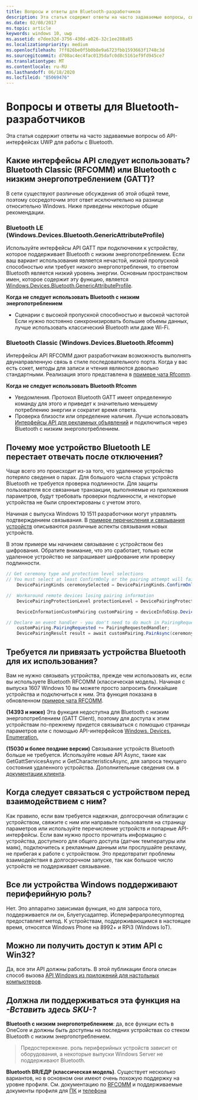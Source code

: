 ```yaml
---
title: Вопросы и ответы для Bluetooth-разработчиков
description: Эта статья содержит ответы на часто задаваемые вопросы, связанные с API-интерфейсами UWP для работы с Bluetooth.
ms.date: 02/08/2017
ms.topic: article
keywords: windows 10, uwp
ms.assetid: e7dee32d-3756-430d-a026-32c1ee288a85
ms.localizationpriority: medium
ms.openlocfilehash: 7ff826be0f5b0b8e9a6723fbb1593663f1748c3d
ms.sourcegitcommit: d708ac4ec4fac0135dafc0d8c5161ef9fd945ce7
ms.translationtype: MT
ms.contentlocale: ru-RU
ms.lasthandoff: 06/18/2020
ms.locfileid: "85069476"
---
```

# <a name="bluetooth-developer-faq"></a>Вопросы и ответы для Bluetooth-разработчиков

Эта статья содержит ответы на часто задаваемые вопросы об API-интерфейсах UWP для работы с Bluetooth.

## <a name="what-apis-do-i-use-bluetooth-classic-rfcomm-or-bluetooth-low-energy-gatt"></a>Какие интерфейсы API следует использовать? Bluetooth Classic (RFCOMM) или Bluetooth с низким энергопотреблением (GATT)?
В сети существуют различные обсуждения об этой общей теме, поэтому сосредоточим этот ответ исключительно на разнице относительно Windows. Ниже приведены некоторые общие рекомендации.

### <a name="bluetooth-le-windowsdevicesbluetoothgenericattributeprofile"></a>Bluetooth LE (Windows.Devices.Bluetooth.GenericAttributeProfile)

Используйте интерфейсы API GATT при подключении к устройству, которое поддерживает Bluetooth с низким энергопотреблением. Если ваш вариант использования является нечастой, низкой пропускной способностью или требует низкого энергопотребления, то ответом Bluetooth является низкий уровень энергии. Основным пространством имен, которое содержит эту функцию, является [Windows.Devices.Bluetooth.GenericAttributeProfile](https://docs.microsoft.com/uwp/api/Windows.Devices.Bluetooth.GenericAttributeProfile). 

**Когда не следует использовать Bluetooth с низким энергопотреблением**
- Сценарии с высокой пропускной способностью и высокой частотой Если нужно постоянно синхронизировать большие объемы данных, лучше использовать классический Bluetooth или даже Wi-Fi. 

### <a name="bluetooth-classic-windowsdevicesbluetoothrfcomm"></a>Bluetooth Classic (Windows.Devices.Bluetooth.Rfcomm)

Интерфейсы API RFCOMM дают разработчикам возможность выполнять двунаправленную связь в стиле последовательного порта. Когда у вас есть сокет, методы для записи и чтения являются довольно стандартными. Реализация этого представлена в [примере чата Rfcomm](https://github.com/Microsoft/Windows-universal-samples/tree/dev/Samples/BluetoothRfcommChat). 

**Когда не следует использовать Bluetooth Rfcomm** 
- Уведомления. Протокол Bluetooth GATT имеет определенную команду для этого и приведет к значительно меньшему потреблению энергии и сократит время ответа. 
- Проверка близости или определение наличия. Лучше использовать [Интерфейсы API для рекламных объявлений](https://docs.microsoft.com/uwp/api/windows.devices.bluetooth.advertisement) и подключиться через Bluetooth с низким энергопотреблением. 


## <a name="why-does-my-bluetooth-le-device-stop-responding-after-a-disconnect"></a>Почему мое устройство Bluetooth LE перестает отвечать после отключения?

Чаще всего это происходит из-за того, что удаленное устройство потеряло сведения о парах. Для большого числа старых устройств Bluetooth не требуется проверка подлинности. Для защиты пользователя все связанные транзакции, выполняемые из приложения параметров, будут требовать проверки подлинности, и некоторые устройства не были спроектированы с учетом этого. 

Начиная с выпуска Windows 10 1511 разработчики могут управлять подтверждением связывания. В [примере перечисления и связывания устройств](https://github.com/Microsoft/Windows-universal-samples/tree/master/Samples/DeviceEnumerationAndPairing) описываются различные аспекты связывания новых устройств.

В этом примере мы начинаем связывание с устройством без шифрования. Обратите внимание, что это сработает, только если удаленное устройство не запрашивает шифрование или проверку подлинности.

```csharp
// Get ceremony type and protection level selections
// You must select at least ConfirmOnly or the pairing attempt will fail
    DevicePairingKinds ceremonySelected = DevicePairingKinds.ConfirmOnly;

//  Workaround remote devices losing pairing information
    DevicePairingProtectionLevel protectionLevel = DevicePairingProtectionLevel.None

    DeviceInformationCustomPairing customPairing = deviceInfoDisp.DeviceInformation.Pairing.Custom;

// Declare an event handler - you don't need to do much in PairingRequestedHandler since the ceremony is "None"
    customPairing.PairingRequested += PairingRequestedHandler;
    DevicePairingResult result = await customPairing.PairAsync(ceremonySelected, protectionLevel);
```

## <a name="do-i-have-to-pair-bluetooth-devices-before-using-them"></a>Требуется ли привязать устройства Bluetooth для их использования?

Вам не нужно связывать устройства, прежде чем использовать их, если вы используете Bluetooth RFCOMM (классическая модель). Начиная с выпуска 1607 Windows 10 вы можете просто запросить ближайшие устройства и подключиться к ним. Эта функция показана в обновленном [примере чата RFCOMM](https://github.com/Microsoft/Windows-universal-samples/tree/dev/Samples/BluetoothRfcommChat). 

**(14393 и ниже)** Эта функция недоступна для Bluetooth с низким энергопотреблением (GATT Client), поэтому для доступа к этим устройствам по-прежнему придется связываться с помощью страницы параметров или с помощью API-интерфейсов [Windows. Devices. Enumeration.](https://docs.microsoft.com/uwp/api/windows.devices.enumeration)

**(15030 и более поздние версии)** Связывание устройств Bluetooth больше не требуется. Используйте новые API Async, такие как GetGattServicesAsync и GetCharacteristicsAsync, для запроса текущего состояния удаленного устройства. Дополнительные сведения см. в [документации клиента](gatt-client.md). 

## <a name="when-should-i-pair-with-a-device-before-communicating-with-it"></a>Когда следует связаться с устройством перед взаимодействием с ним?
Как правило, если вам требуется надежная, долгосрочная облигации с устройством, свяжите с ним или направьте пользователя на страницу параметров или используйте перечисление устройств и попарные API-интерфейсы. Если вам нужно просто прочитать информацию с устройства, доступного для общего доступа (датчик температуры или маяк), подключитесь к рекламным данным или прослушайте рекламу, не прибегая к работе с устройством. Это предотвратит проблемы взаимодействия в долгосрочном запуске, так как большое число устройств не поддерживает связывание. 

## <a name="do-all-windows-devices-support-peripheral-role"></a>Все ли устройства Windows поддерживают периферийную роль?

Нет. Это аппаратно зависимая функция, но для запроса того, поддерживается ли он, Блуетусадаптер. Исперифералролесуппортед предоставляет метод.  К устройствам, поддерживающимся в настоящее время, относятся Windows Phone на 8992+ и RPi3 (Windows IoT). 

## <a name="can-i-access-these-apis-from-win32"></a>Можно ли получить доступ к этим API с Win32?

Да, все эти API должны работать. В этой публикации блога описан способ вызова [API Windows из приложений для настольных компьютеров](https://blogs.windows.com/buildingapps/2017/01/25/calling-windows-10-apis-desktop-application/). 
## <a name="is-this-functionality-supposed-to-exist-on--insert-sku-here-"></a>Должна ли поддерживаться эта функция на *-Вставить здесь SKU-*?

**Bluetooth с низким энергопотреблением**: да, все функции есть в OneCore и должны быть доступны на последних устройствах со стеком Bluetooth с низким энергопотреблением. 
> Предостережение. роль периферийных устройств зависит от оборудования, а некоторые выпуски Windows Server не поддерживают Bluetooth. 

**Bluetooth BR/ЕДР (классическая модель)**. Существует несколько вариантов, но в основном они имеют очень похожую поддержку на уровне профиля. См. документацию по [RFCOMM](send-or-receive-files-with-rfcomm.md) и поддерживаемые документы профиля для [ПК](https://support.microsoft.com/help/10568/windows-10-supported-bluetooth-profiles) и [телефона](https://support.microsoft.com/help/10569/windows-10-mobile-supported-bluetooth-profiles)
